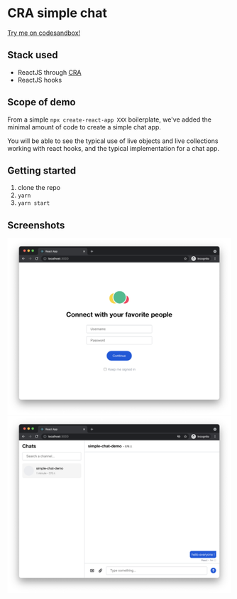 # CRA simple chat

[Try me on codesandbox!](https://codesandbox.io/s/github/AmityCo/Amity-Social-Cloud-Web-Sample-Apps/tree/main/messaging-app-with-CRA)

## Stack used

- ReactJS through [CRA](https://reactjs.org/docs/create-a-new-react-app.html)
- ReactJS hooks

## Scope of demo

From a simple `npx create-react-app XXX` boilerplate, we've added the minimal amount of code to create a simple chat app.

You will be able to see the typical use of live objects and live collections working with react hooks, and the typical implementation for a chat app.

## Getting started

1. clone the repo
2. `yarn`
3. `yarn start`

## Screenshots

![login screen](./screenshots/react-login.png)
![main app](./screenshots/react-chat.png)
